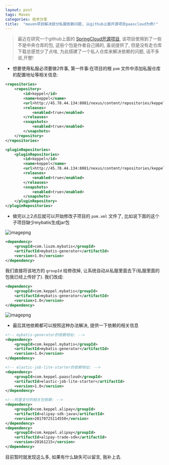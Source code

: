 ```yaml
---
layout: post
tags: Maven
categories: 技术分享
title:  "maven项目解决部分私服依赖问题, 以github上面开源项目paascloud为例!"
---
```


> 最近在研究一个github上面的 [SpringCloud开源项目](https://github.com/paascloud/paascloud-master), 该项目使用到了一些不是中央仓库的包, 这些个包是作者自己搞的, 虽说提供了, 但是没有走仓库下载总感觉少了点啥, 为此搭建了一个私人仓库来解决依赖的问题, 话不多说,开整!

* 想要使用私服必须要做2件事, 第一件事:在项目的根 `pom` 文件中添加私服仓库的配置地址等相关信息:

```xml
<repositories>
    <repository>
        <id>keppel</id>
        <name>keppel</name>
        <url>http://45.78.44.134:8081/nexus/content/repositories/keppel/</url>
        <releases>
            <enabled>true</enabled>
        </releases>
        <snapshots>
            <enabled>true</enabled>
        </snapshots>
    </repository>
</repositories>

<pluginRepositories>
    <pluginRepositories>
        <id>keppel</id>
        <name>keppel</name>
        <url>http://45.78.44.134:8081/nexus/content/repositories/keppel/</url>
        <releases>
            <enabled>true</enabled>
        </releases>
        <snapshots>
            <enabled>true</enabled>
        </snapshots>
    </pluginRepository>
</pluginRepositories>
```

* 做完以上2点后就可以开始修改子项目的 `pom.xml` 文件了, 比如说下面的这个子项目缺少mybatis生成jar包

![imagepng](https://pic.v2ss.cn/qiniuyun/a6de8267bd814a4b9a2ad3d06e702d10_image.png) 

```xml
<dependency>
    <groupId>com.liuzm.mybatis</groupId>
    <artifactId>mybatis-generator</artifactId>
    <version>1.0</version>
</dependency>
```

我们直接将该地方的 `groupId` 给修改掉, 让系统自动从私服里面去下(私服里面的包我已经上传好了). 我们改成:

```xml
<dependency>
    <groupId>com.keppel.mybatis</groupId>
    <artifactId>mybatis-generator</artifactId>
    <version>1.0</version>
</dependency>
```

![imagepng](https://pic.v2ss.cn/qiniuyun/47015c00cc304c528bf6e435bdda6712_image.png) 


* 最后其他依赖都可以按照这种办法解决, 提供一下依赖的相关信息

```xml
<!-- mybatis-generator的依赖地址: -->
<dependency>
    <groupId>com.keppel.mybatis</groupId>
    <artifactId>mybatis-generator</artifactId>
    <version>1.0</version>
</dependency>

<!-- elastic-job-lite-starter的依赖地址: -->
<dependency>
    <groupId>com.keppel.paascloud</groupId>
    <artifactId>elastic-job-lite-starter</artifactId>
    <version>1.0</version>
</dependency>

<!--阿里支付的相关包依赖: -->
<dependency>
    <groupId>com.keppel.alipay</groupId>
    <artifactId>alipay-sdk-java</artifactId>
    <version>20170725114550</version>
</dependency>
<dependency>
    <groupId>com.keppel.alipay</groupId>
    <artifactId>alipay-trade-sdk</artifactId>
    <version>20161215</version>
</dependency>
```

目前暂时就发现这么多, 如果有什么缺失可以留言, 我补上去.
